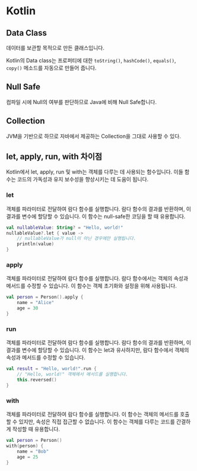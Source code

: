# Kotlin

## Data Class
데이터를 보관할 목적으로 만든 클래스입니다.

Kotlin의 Data class는 프로퍼티에 대한 `toString()`, `hashCode()`, `equals()`, `copy()` 메소드를 자동으로 만들어 줍니다.

## Null Safe
컴파일 시에 Null의 여부를 판단하므로 Java에 비해 Null Safe합니다.

## Collection
JVM을 기반으로 하므로 자바에서 제공하는 Collection을 그대로 사용할 수 있다.

## let, apply, run, with 차이점
Kotlin에서 let, apply, run 및 with는 객체를 다루는 데 사용되는 함수입니다. 이들 함수는 코드의 가독성과 유지 보수성을 향상시키는 데 도움이 됩니다.

### let
객체를 파라미터로 전달하여 람다 함수를 실행합니다. 람다 함수의 결과를 반환하며, 이 결과를 변수에 할당할 수 있습니다. 이 함수는 null-safe한 코딩을 할 때 유용합니다.

```kotlin
val nullableValue: String? = "Hello, world!"
nullableValue?.let { value -> 
    // nullableValue가 null이 아닌 경우에만 실행됩니다.
    println(value) 
}
```

### apply
객체를 파라미터로 전달하여 람다 함수를 실행합니다. 람다 함수에서는 객체의 속성과 메서드를 수정할 수 있습니다. 이 함수는 객체 초기화와 설정을 위해 사용됩니다.

```kotlin
val person = Person().apply {
    name = "Alice"
    age = 30
}

```

### run

객체를 파라미터로 전달하여 람다 함수를 실행합니다. 람다 함수의 결과를 반환하며, 이 결과를 변수에 할당할 수 있습니다. 이 함수는 let과 유사하지만, 람다 함수에서 객체의 속성과 메서드를 수정할 수 있습니다.

```kotlin
val result = "Hello, world!".run {
    // "Hello, world!" 객체에서 메서드를 실행합니다.
    this.reversed()
}
```


### with
객체를 파라미터로 전달하여 람다 함수를 실행합니다. 이 함수는 객체의 메서드를 호출할 수 있지만, 속성은 직접 접근할 수 없습니다. 이 함수는 객체를 다루는 코드를 간결하게 작성할 때 유용합니다.

```kotlin
val person = Person()
with(person) {
    name = "Bob"
    age = 25
}

```